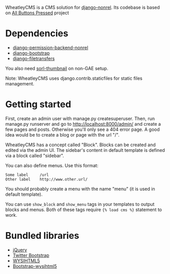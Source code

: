 WheatleyCMS is a CMS solution for [django-nonrel](http://docs.django-nonrel.org). Its codebase is based on [All Buttons Pressed](http://docs.django-nonrel.org/en/latest/content/All%20Buttons%20Pressed%20-%20CMS%20&%20blog%20for%20Django-nonrel.html) project

# Dependencies

- [django-permission-backend-nonrel](https://github.com/django-nonrel/django-permission-backend-nonrel)
- [django-bootstrap](https://github.com/earle/django-bootstrap)
- [django-filetransfers](https://bitbucket.org/wkornewald/django-filetransfers)

You also need [sorl-thumbnail](https://github.com/sorl/sorl-thumbnail) on non-GAE setup.

Note: WheatleyCMS uses django.contrib.staticfiles for static files management.

# Getting started

First, create an admin user with manage.py createsuperuser. Then, run manage.py runserver and go to [http://localhost:8000/admin/](http://localhost:8000/admin/) and create a few pages and posts. Otherwise you'll only see a 404 error page. A good idea would be to create a blog or page with the url "/".

WheatleyCMS has a concept called "Block". Blocks can be created and edited via the admin UI. The sidebar's content in default template is defined via a block called "sidebar". 

You can also define menus. Use this format:

    Some label     /url
    Other label    http://www.other.url/

You should probably create a menu with the name "menu" (it is used in default template). 

You can use `show_block` and `show_menu` tags in your templates to output blocks and menus. Both of these tags require `{% load cms %}` statement to work.

# Bundled libraries

- [jQuery](http://jquery.com/)
- [Twitter Bootstrap](http://twitter.github.com/bootstrap/)
- [WYSIHTML5](https://github.com/xing/wysihtml5)
- [Bootstrap-wysihtml5](https://github.com/jhollingworth/bootstrap-wysihtml5)
